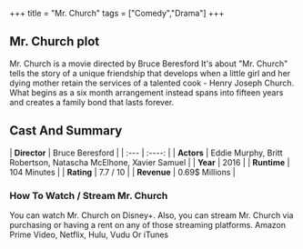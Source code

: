 +++
title = "Mr. Church"
tags = ["Comedy","Drama"]
+++
## Mr. Church plot
Mr. Church is a movie directed by Bruce Beresford It's about "Mr. Church" tells the story of a unique friendship that develops when a little girl and her dying mother retain the services of a talented cook - Henry Joseph Church. What begins as a six month arrangement instead spans into fifteen years and creates a family bond that lasts forever.
## Cast And Summary
| **Director**      | Bruce Beresford |
    | :---        |    :----:   |
    |  **Actors** | Eddie Murphy, Britt Robertson, Natascha McElhone, Xavier Samuel |
    | **Year**   | 2016    |
    |  **Runtime** | 104 Minutes |
    |  **Rating** | 7.7 / 10 | 
    |  **Revenue** | 0.69$ Millions |
### How To Watch / Stream Mr. Church
You can watch Mr. Church on Disney+.
Also, you can stream Mr. Church via purchasing or having a rent on any of those streaming platforms.
Amazon Prime Video, Netflix, Hulu, Vudu Or iTunes
